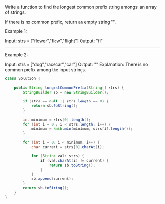 
Write a function to find the longest common prefix string amongst an array of strings.

If there is no common prefix, return an empty string "".

Example 1:

Input: strs = ["flower","flow","flight"]
Output: "fl"

---

Example 2:

Input: strs = ["dog","racecar","car"]
Output: ""
Explanation: There is no common prefix among the input strings.
 

```java
class Solution {
    
    public String longestCommonPrefix(String[] strs) {
        StringBuilder sb = new StringBuilder();
        
        if (strs == null || strs.length == 0) {
            return sb.toString();
        }
        
        int minimum = strs[0].length();
        for (int i = 0 ; i < strs.length; i++) {
            minimum = Math.min(minimum, strs[i].length());
        }
        
        for (int i = 0; i < minimum; i++) {
            char current = strs[0].charAt(i);
            
            for (String val: strs) {
                if (val.charAt(i) != current) {
                    return sb.toString();
                }
            }
            sb.append(current);
        }
        return sb.toString();
    }
}
```